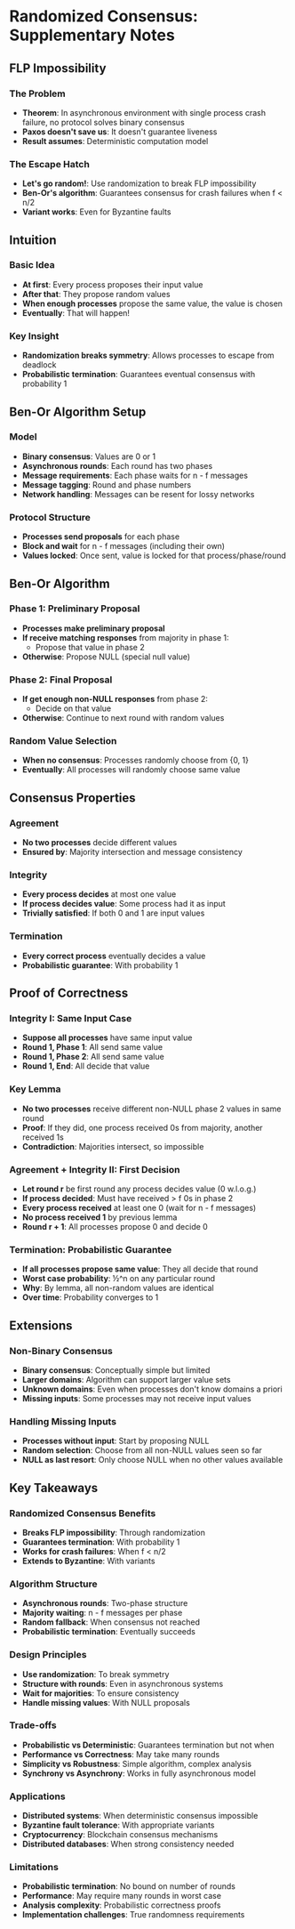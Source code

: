 # Randomized Consensus: Supplementary Notes

## FLP Impossibility

### The Problem
- **Theorem**: In asynchronous environment with single process crash failure, no protocol solves binary consensus
- **Paxos doesn't save us**: It doesn't guarantee liveness
- **Result assumes**: Deterministic computation model

### The Escape Hatch
- **Let's go random!**: Use randomization to break FLP impossibility
- **Ben-Or's algorithm**: Guarantees consensus for crash failures when f < n/2
- **Variant works**: Even for Byzantine faults

## Intuition

### Basic Idea
- **At first**: Every process proposes their input value
- **After that**: They propose random values
- **When enough processes** propose the same value, the value is chosen
- **Eventually**: That will happen!

### Key Insight
- **Randomization breaks symmetry**: Allows processes to escape from deadlock
- **Probabilistic termination**: Guarantees eventual consensus with probability 1

## Ben-Or Algorithm Setup

### Model
- **Binary consensus**: Values are 0 or 1
- **Asynchronous rounds**: Each round has two phases
- **Message requirements**: Each phase waits for n - f messages
- **Message tagging**: Round and phase numbers
- **Network handling**: Messages can be resent for lossy networks

### Protocol Structure
- **Processes send proposals** for each phase
- **Block and wait** for n - f messages (including their own)
- **Values locked**: Once sent, value is locked for that process/phase/round

## Ben-Or Algorithm

### Phase 1: Preliminary Proposal
- **Processes make preliminary proposal**
- **If receive matching responses** from majority in phase 1:
  - Propose that value in phase 2
- **Otherwise**: Propose NULL (special null value)

### Phase 2: Final Proposal
- **If get enough non-NULL responses** from phase 2:
  - Decide on that value
- **Otherwise**: Continue to next round with random values

### Random Value Selection
- **When no consensus**: Processes randomly choose from {0, 1}
- **Eventually**: All processes will randomly choose same value

## Consensus Properties

### Agreement
- **No two processes** decide different values
- **Ensured by**: Majority intersection and message consistency

### Integrity
- **Every process decides** at most one value
- **If process decides value**: Some process had it as input
- **Trivially satisfied**: If both 0 and 1 are input values

### Termination
- **Every correct process** eventually decides a value
- **Probabilistic guarantee**: With probability 1

## Proof of Correctness

### Integrity I: Same Input Case
- **Suppose all processes** have same input value
- **Round 1, Phase 1**: All send same value
- **Round 1, Phase 2**: All send same value
- **Round 1, End**: All decide that value

### Key Lemma
- **No two processes** receive different non-NULL phase 2 values in same round
- **Proof**: If they did, one process received 0s from majority, another received 1s
- **Contradiction**: Majorities intersect, so impossible

### Agreement + Integrity II: First Decision
- **Let round r** be first round any process decides value (0 w.l.o.g.)
- **If process decided**: Must have received > f 0s in phase 2
- **Every process received** at least one 0 (wait for n - f messages)
- **No process received 1** by previous lemma
- **Round r + 1**: All processes propose 0 and decide 0

### Termination: Probabilistic Guarantee
- **If all processes propose same value**: They all decide that round
- **Worst case probability**: ½^n on any particular round
- **Why**: By lemma, all non-random values are identical
- **Over time**: Probability converges to 1

## Extensions

### Non-Binary Consensus
- **Binary consensus**: Conceptually simple but limited
- **Larger domains**: Algorithm can support larger value sets
- **Unknown domains**: Even when processes don't know domains a priori
- **Missing inputs**: Some processes may not receive input values

### Handling Missing Inputs
- **Processes without input**: Start by proposing NULL
- **Random selection**: Choose from all non-NULL values seen so far
- **NULL as last resort**: Only choose NULL when no other values available

## Key Takeaways

### Randomized Consensus Benefits
- **Breaks FLP impossibility**: Through randomization
- **Guarantees termination**: With probability 1
- **Works for crash failures**: When f < n/2
- **Extends to Byzantine**: With variants

### Algorithm Structure
- **Asynchronous rounds**: Two-phase structure
- **Majority waiting**: n - f messages per phase
- **Random fallback**: When consensus not reached
- **Probabilistic termination**: Eventually succeeds

### Design Principles
- **Use randomization**: To break symmetry
- **Structure with rounds**: Even in asynchronous systems
- **Wait for majorities**: To ensure consistency
- **Handle missing values**: With NULL proposals

### Trade-offs
- **Probabilistic vs Deterministic**: Guarantees termination but not when
- **Performance vs Correctness**: May take many rounds
- **Simplicity vs Robustness**: Simple algorithm, complex analysis
- **Synchrony vs Asynchrony**: Works in fully asynchronous model

### Applications
- **Distributed systems**: When deterministic consensus impossible
- **Byzantine fault tolerance**: With appropriate variants
- **Cryptocurrency**: Blockchain consensus mechanisms
- **Distributed databases**: When strong consistency needed

### Limitations
- **Probabilistic termination**: No bound on number of rounds
- **Performance**: May require many rounds in worst case
- **Analysis complexity**: Probabilistic correctness proofs
- **Implementation challenges**: True randomness requirements